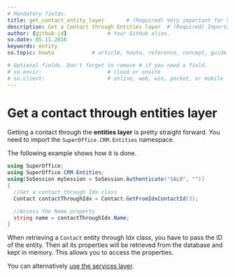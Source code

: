 ```yaml
---
# Mandatory fields.
title: get_contact_entity_layer       # (Required) Very important for SEO.
description: Get a Contact through Entities layer  # (Required) Important for SEO.
author: {github-id}             # Your GitHub alias.
so.date: 05.11.2016
keywords: entity
so.topic: howto            # article, howto, reference, concept, guide

# Optional fields. Don't forget to remove # if you need a field.
# so.envir:                     # cloud or onsite
# so.client:                    # online, web, win, pocket, or mobile
---
```


# Get a contact through entities layer

Getting a contact through the **entities layer** is pretty straight forward. You need to import the `SuperOffice.CRM.Entities` namespace.

The following example shows how it is done.

```csharp
using SuperOffice;
using SuperOffice.CRM.Entities;
using(SoSession mySession = SoSession.Authenticate("SAL0", ""))
{
  //Get a contact through Idx class
  Contact contactThroughIdx = Contact.GetFromIdxContactId(3);

  //Access the Name property
  string name = contactThroughIdx.Name;
}
```

When retrieving a `Contact` entity through Idx class, you have to pass the ID of the entity. Then all its properties will be retrieved from the database and kept in memory. This allows you to access the properties.

You can alternatively [use the services layer][1].

<!-- Referenced links -->
[1]: get-contact-via-services-layer.md
